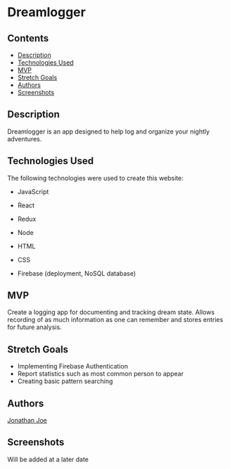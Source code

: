 # Dreamlogger

Contents
---
* [Description](https://github.com/JonathanDonJoe/dreamlogger#Description)
* [Technologies Used](https://github.com/JonathanDonJoe/dreamlogger#Technologies-Used)
* [MVP](https://github.com/JonathanDonJoe/dreamlogger#MVP)
* [Stretch Goals](https://github.com/JonathanDonJoe/dreamlogger#Stretch-Goals)
* [Authors](https://github.com/JonathanDonJoe/dreamlogger#Authors)
* [Screenshots](https://github.com/JonathanDonJoe/dreamlogger#Screenshots)

Description
---
Dreamlogger is an app designed to help log and organize your nightly adventures.  

Technologies Used
---
The following technologies were used to create this website:
* JavaScript
* React
* Redux
* Node
* HTML
* CSS

* Firebase (deployment, NoSQL database)


MVP
---
Create a logging app for documenting and tracking dream state.  Allows recording of as much information as one can remember and stores entries for future analysis.

Stretch Goals
---
* Implementing Firebase Authentication
* Report statistics such as most common person to appear
* Creating basic pattern searching

Authors
---
[Jonathan Joe](https://github.com/JonathanDonJoe)  

Screenshots
---
Will be added at a later date